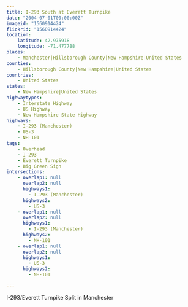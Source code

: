 ```yaml
---
title: I-293 South at Everett Turnpike
date: "2004-07-01T00:00:00Z"
imageid: "1560914424"
flickrid: "1560914424"
location:
    latitude: 42.975918
    longitude: -71.477788
places:
    - Manchester|Hillsborough County|New Hampshire|United States
counties:
    - Hillsborough County|New Hampshire|United States
countries:
    - United States
states:
    - New Hampshire|United States
highwaytypes:
    - Interstate Highway
    - US Highway
    - New Hampshire State Highway
highways:
    - I-293 (Manchester)
    - US-3
    - NH-101
tags:
    - Overhead
    - I-293
    - Everett Turnpike
    - Big Green Sign
intersections:
    - overlap1: null
      overlap2: null
      highways1:
        - I-293 (Manchester)
      highways2:
        - US-3
    - overlap1: null
      overlap2: null
      highways1:
        - I-293 (Manchester)
      highways2:
        - NH-101
    - overlap1: null
      overlap2: null
      highways1:
        - US-3
      highways2:
        - NH-101

---
```

I-293/Everett Turnpike Split in Manchester